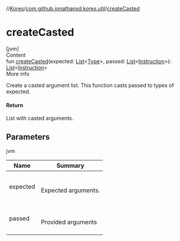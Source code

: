 //[Kores](../index.md)/[com.github.jonathanxd.kores.util](index.md)/[createCasted](create-casted.md)



# createCasted  
[jvm]  
Content  
fun [createCasted](create-casted.md)(expected: [List](https://kotlinlang.org/api/latest/jvm/stdlib/kotlin.collections/-list/index.html)<[Type](https://docs.oracle.com/javase/8/docs/api/java/lang/reflect/Type.html)>, passed: [List](https://kotlinlang.org/api/latest/jvm/stdlib/kotlin.collections/-list/index.html)<[Instruction](../com.github.jonathanxd.kores/-instruction/index.md)>): [List](https://kotlinlang.org/api/latest/jvm/stdlib/kotlin.collections/-list/index.html)<[Instruction](../com.github.jonathanxd.kores/-instruction/index.md)>  
More info  


Create a casted argument list. This function casts passed to types of expected.



#### Return  


List with casted arguments.



## Parameters  
  
jvm  
  
|  Name|  Summary| 
|---|---|
| <a name="com.github.jonathanxd.kores.util//createCasted/#kotlin.collections.List[java.lang.reflect.Type]#kotlin.collections.List[com.github.jonathanxd.kores.Instruction]/PointingToDeclaration/"></a>expected| <a name="com.github.jonathanxd.kores.util//createCasted/#kotlin.collections.List[java.lang.reflect.Type]#kotlin.collections.List[com.github.jonathanxd.kores.Instruction]/PointingToDeclaration/"></a><br><br>Expected arguments.<br><br>
| <a name="com.github.jonathanxd.kores.util//createCasted/#kotlin.collections.List[java.lang.reflect.Type]#kotlin.collections.List[com.github.jonathanxd.kores.Instruction]/PointingToDeclaration/"></a>passed| <a name="com.github.jonathanxd.kores.util//createCasted/#kotlin.collections.List[java.lang.reflect.Type]#kotlin.collections.List[com.github.jonathanxd.kores.Instruction]/PointingToDeclaration/"></a><br><br>Provided arguments<br><br>
  
  




